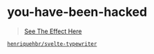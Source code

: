 # you-have-been-hacked

> [See The Effect Here](https://berkinakkaya.github.io/you-have-been-hacked/)

[`henriquehbr/svelte-typewriter`](https://github.com/henriquehbr/svelte-typewriter)
